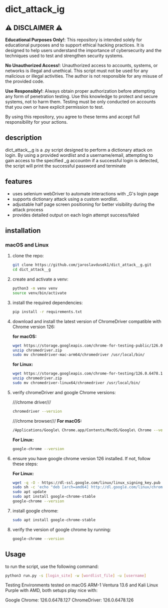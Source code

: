 # dict_attack_ig

## ⚠️ DISCLAIMER ⚠️

**Educational Purposes Only!**: This repository is intended solely for educational purposes and to support ethical hacking practices. It is designed to help users understand the importance of cybersecurity and the techniques used to test and strengthen security systems.

**No Unauthorized Access!**: Unauthorized access to accounts, systems, or networks is illegal and unethical. This script must not be used for any malicious or illegal activities. The author is not responsible for any misuse of the provided code.

**Use Responsibly!**: Always obtain proper authorization before attempting any form of penetration testing. Use this knowledge to protect and secure systems, not to harm them. Testing must be only conducted on accounts that you own or have explicit permission to test.

By using this repository, you agree to these terms and accept full responsibility for your actions.

## description
dict_attack__g is a .py script designed to perform a dictionary attack on login. By using a provided wordlist and a username/email, attempting to gain access to the specified _g accountm if a successful login is detected, the script will print the successful password and terminate

## features
- uses selenium webDriver to automate interactions with _G's login page
- supports dictionary attack using a custom wordlist.
- adjustable half page screen positioning for better visibility during the attack process
- provides detailed output on each login attempt success/faled

## installation

### macOS and Linux
1. clone the repo:

    ```sh
    git clone https://github.com/jaroslavdusek1/dict_attack__g.git
    cd dict_attack__g
    ```

2. create and activate a venv:

    ```sh
    python3 -m venv venv
    source venv/bin/activate
    ```

3. install the required dependencies:

    ```sh
    pip install -r requirements.txt
    ```

4. download and install the latest version of ChromeDriver compatible with Chrome version 126:

    **for macOS:**

    ```sh
    wget https://storage.googleapis.com/chrome-for-testing-public/126.0.6478.126/mac-arm64/chromedriver-mac-arm64.zipzip -O chromedriver.zip
    unzip chromedriver.zip
    sudo mv chromedriver-mac-arm64/chromedriver /usr/local/bin/
    ```

    **for Linux:**

    ```sh
    wget https://storage.googleapis.com/chrome-for-testing/126.0.6478.126/linux64/chromedriver-linux64.zip -O chromedriver.zip
    unzip chromedriver.zip
    sudo mv chromedriver-linux64/chromedriver /usr/local/bin/
    ```

5. verify chromeDriver and google Chrome versions:
    
    ///chrome driver///
    ```sh
    chromedriver --version
    ```

    ///chrome browser///
    **For macOS:**

    ```sh
    /Applications/Google\ Chrome.app/Contents/MacOS/Google\ Chrome --version
    ```

    **For Linux:**

    ```sh
    google-chrome --version
    ```

6. ensure you have google chrome version 126 installed. If not, follow these steps:

    **For Linux:**

    ```sh
    wget -q -O - https://dl-ssl.google.com/linux/linux_signing_key.pub | sudo apt-key add -
    sudo sh -c 'echo "deb [arch=amd64] http://dl.google.com/linux/chrome/deb/ stable main" >> /etc/apt/sources.list.d/google-chrome.list'
    sudo apt update
    sudo apt install google-chrome-stable
    google-chrome --version
    ```

7. install google chrome:

    ```sh
    sudo apt install google-chrome-stable
    ```

8. verify the version of google chrome by running:

    ```sh
    google-chrome --version
    ```

## Usage

to run the script, use the following command:

```sh
python3 run.py -s [login_site] -w [wordlist_file] -u [username]
```

Testing Environments
tested on macOS ARM-1 Ventura 13.6 and Kali Linux Purple with AMD, both setups play nice with:

Google Chrome: 126.0.6478.127
ChromeDriver: 126.0.6478.126
